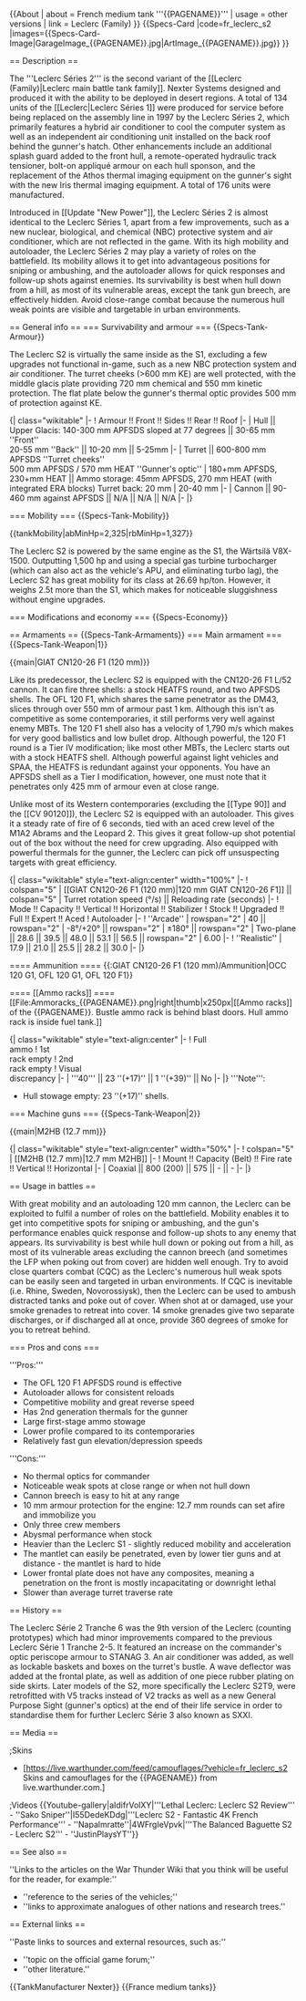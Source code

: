 {{About
| about = French medium tank '''{{PAGENAME}}'''
| usage = other versions
| link = Leclerc (Family)
}}
{{Specs-Card
|code=fr_leclerc_s2
|images={{Specs-Card-Image|GarageImage_{{PAGENAME}}.jpg|ArtImage_{{PAGENAME}}.jpg}}
}}

== Description ==
<!-- ''In the description, the first part should be about the history of the creation and combat usage of the vehicle, as well as its key features. In the second part, tell the reader about the ground vehicle in the game. Insert a screenshot of the vehicle, so that if the novice player does not remember the vehicle by name, he will immediately understand what kind of vehicle the article is talking about.'' -->
The '''Leclerc Séries 2''' is the second variant of the [[Leclerc (Family)|Leclerc main battle tank family]]. Nexter Systems designed and produced it with the ability to be deployed in desert regions. A total of 134 units of the [[Leclerc|Leclerc Séries 1]] were produced for service before being replaced on the assembly line in 1997 by the Leclerc Séries 2, which primarily features a hybrid air conditioner to cool the computer system as well as an independent air conditioning unit installed on the back roof behind the gunner's hatch. Other enhancements include an additional splash guard added to the front hull, a remote-operated hydraulic track tensioner, bolt-on appliqué armour on each hull sponson, and the replacement of the Athos thermal imaging equipment on the gunner's sight with the new Iris thermal imaging equipment. A total of 176 units were manufactured.

Introduced in [[Update "New Power"]], the Leclerc Séries 2 is almost identical to the Leclerc Séries 1, apart from a few improvements, such as a new nuclear, biological, and chemical (NBC) protective system and air conditioner, which are not reflected in the game. With its high mobility and autoloader, the Leclerc Séries 2 may play a variety of roles on the battlefield. Its mobility allows it to get into advantageous positions for sniping or ambushing, and the autoloader allows for quick responses and follow-up shots against enemies. Its survivability is best when hull down from a hill, as most of its vulnerable areas, except the tank gun breech, are effectively hidden. Avoid close-range combat because the numerous hull weak points are visible and targetable in urban environments.

== General info ==
=== Survivability and armour ===
{{Specs-Tank-Armour}}
<!-- ''Describe armour protection. Note the most well protected and key weak areas. Appreciate the layout of modules as well as the number and location of crew members. Is the level of armour protection sufficient, is the placement of modules helpful for survival in combat? If necessary use a visual template to indicate the most secure and weak zones of the armour.'' -->
The Leclerc S2 is virtually the same inside as the S1, excluding a few upgrades not functional in-game, such as a new NBC protection system and air conditioner. The turret cheeks (>600 mm KE) are well protected, with the middle glacis plate providing 720 mm chemical and 550 mm kinetic protection. The flat plate below the gunner's thermal optic provides 500 mm of protection against KE.

{| class="wikitable"
|-
! Armour !! Front !! Sides !! Rear !! Roof
|-
| Hull || Upper Glacis: 140-300  mm APFSDS sloped at 77 degrees || 30-65 mm ''Front''<br> 20-55 mm ''Back'' || 10-20 mm || 5-25mm
|-
| Turret || 600-800 mm APFSDS ''Turret cheeks''<br> 500 mm APFSDS / 570 mm HEAT ''Gunner's optic''
| 180+mm APFSDS, 230+mm HEAT || Ammo storage: 45mm APFSDS, 270 mm HEAT (with integrated ERA blocks)
Turret back: 20 mm
| 20-40 mm
|-
| Cannon || 90-460 mm against APFSDS || N/A || N/A || N/A
|-
|}

=== Mobility ===
{{Specs-Tank-Mobility}}
<!-- ''Write about the mobility of the ground vehicle. Estimate the specific power and manoeuvrability, as well as the maximum speed forwards and backwards.'' -->

{{tankMobility|abMinHp=2,325|rbMinHp=1,327}}

The Leclerc S2 is powered by the same engine as the S1, the Wärtsilä V8X-1500. Outputting 1,500 hp and using a special gas turbine turbocharger (which can also act as the vehicle's APU, and eliminating turbo lag), the Leclerc S2 has great mobility for its class at 26.69 hp/ton. However, it weighs 2.5t more than the S1, which makes for noticeable sluggishness without engine upgrades.

=== Modifications and economy ===
{{Specs-Economy}}

== Armaments ==
{{Specs-Tank-Armaments}}
=== Main armament ===
{{Specs-Tank-Weapon|1}}
<!-- ''Give the reader information about the characteristics of the main gun. Assess its effectiveness in a battle based on the reloading speed, ballistics and the power of shells. Do not forget about the flexibility of the fire, that is how quickly the cannon can be aimed at the target, open fire on it and aim at another enemy. Add a link to the main article on the gun: <code><nowiki>{{main|Name of the weapon}}</nowiki></code>. Describe in general terms the ammunition available for the main gun. Give advice on how to use them and how to fill the ammunition storage.'' -->
{{main|GIAT CN120-26 F1 (120 mm)}}

Like its predecessor, the Leclerc S2 is equipped with the CN120-26 F1 L/52 cannon. It can fire three shells: a stock HEATFS round, and two APFSDS shells. The OFL 120 F1, which shares the same penetrator as the DM43, slices through over 550 mm of armour past 1 km. Although this isn't as competitive as some contemporaries, it still performs very well against enemy MBTs. The 120 F1 shell also has a velocity of 1,790 m/s which makes for very good ballistics and low bullet drop. Although powerful, the 120 F1 round is a Tier IV modification; like most other MBTs, the Leclerc starts out with a stock HEATFS shell. Although powerful against light vehicles and SPAA, the HEATFS is redundant against your opponents. You have an APFSDS shell as a Tier I modification, however, one must note that it penetrates only 425 mm of armour even at close range.

Unlike most of its Western contemporaries (excluding the [[Type 90]] and the [[CV 90120]]), the Leclerc S2 is equipped with an autoloader. This gives it a steady rate of fire of 6 seconds, tied with an aced crew level of the M1A2 Abrams and the Leopard 2. This gives it great follow-up shot potential out of the box without the need for crew upgrading. Also equipped with powerful thermals for the gunner, the Leclerc can pick off unsuspecting targets with great efficiency.

{| class="wikitable" style="text-align:center" width="100%"
|-
! colspan="5" | [[GIAT CN120-26 F1 (120 mm)|120 mm GIAT CN120-26 F1]] || colspan="5" | Turret rotation speed (°/s) || Reloading rate (seconds)
|-
! Mode !! Capacity !! Vertical !! Horizontal !! Stabilizer
! Stock !! Upgraded !! Full !! Expert !! Aced
! Autoloader
|-
! ''Arcade''
| rowspan="2" | 40 || rowspan="2" | -8°/+20° || rowspan="2" | ±180° || rowspan="2" | Two-plane || 28.6 || 39.5 || 48.0 || 53.1 || 56.5 || rowspan="2" | 6.00
|-
! ''Realistic''
| 17.9 || 21.0 || 25.5 || 28.2 || 30.0
|-
|}

==== Ammunition ====
{{:GIAT CN120-26 F1 (120 mm)/Ammunition|OCC 120 G1, OFL 120 G1, OFL 120 F1}}

==== [[Ammo racks]] ====
[[File:Ammoracks_{{PAGENAME}}.png|right|thumb|x250px|[[Ammo racks]] of the {{PAGENAME}}. Bustle ammo rack is behind blast doors. Hull ammo rack is inside fuel tank.]]
<!-- '''Last updated: 2.3.0.64''' -->
{| class="wikitable" style="text-align:center"
|-
! Full<br>ammo
! 1st<br>rack empty
! 2nd<br>rack empty
! Visual<br>discrepancy
|-
| '''40''' || 23 ''(+17)'' || 1 ''(+39)'' || No
|-
|}
'''Note''':

* Hull stowage empty: 23 ''(+17)'' shells.

=== Machine guns ===
{{Specs-Tank-Weapon|2}}
<!-- ''Offensive and anti-aircraft machine guns not only allow you to fight some aircraft but also are effective against lightly armoured vehicles. Evaluate machine guns and give recommendations on its use.'' -->
{{main|M2HB (12.7 mm)}}

{| class="wikitable" style="text-align:center" width="50%"
|-
! colspan="5" | [[M2HB (12.7 mm)|12.7 mm M2HB]]
|-
! Mount !! Capacity (Belt) !! Fire rate !! Vertical !! Horizontal
|-
| Coaxial || 800 (200) || 575 || - || -
|-
|}

== Usage in battles ==
<!-- ''Describe the tactics of playing in the vehicle, the features of using vehicles in the team and advice on tactics. Refrain from creating a "guide" - do not impose a single point of view but instead give the reader food for thought. Describe the most dangerous enemies and give recommendations on fighting them. If necessary, note the specifics of the game in different modes (AB, RB, SB).'' -->
With great mobility and an autoloading 120 mm cannon, the Leclerc can be exploited to fulfil a number of roles on the battlefield. Mobility enables it to get into competitive spots for sniping or ambushing, and the gun's performance enables quick response and follow-up shots to any enemy that appears. Its survivability is best while hull down or poking out from a hill, as most of its vulnerable areas excluding the cannon breech (and sometimes the LFP when poking out from cover) are hidden well enough. Try to avoid close quarters combat (CQC) as the Leclerc's numerous hull weak spots can be easily seen and targeted in urban environments. If CQC is inevitable (i.e. Rhine, Sweden, Novorossiysk), then the Leclerc can be used to ambush distracted tanks and poke out of cover. When shot at or damaged, use your smoke grenades to retreat into cover. 14 smoke grenades give two separate discharges, or if discharged all at once, provide 360 degrees of smoke for you to retreat behind.

=== Pros and cons ===
<!-- ''Summarise and briefly evaluate the vehicle in terms of its characteristics and combat effectiveness. Mark its pros and cons in a bulleted list. Try not to use more than 6 points for each of the characteristics. Avoid using categorical definitions such as "bad", "good" and the like - use substitutions with softer forms such as "inadequate" and "effective".'' -->

'''Pros:'''

* The OFL 120 F1 APFSDS round is effective
* Autoloader allows for consistent reloads
* Competitive mobility and great reverse speed
* Has 2nd generation thermals for the gunner
* Large first-stage ammo stowage
* Lower profile compared to its contemporaries
* Relatively fast gun elevation/depression speeds

'''Cons:'''

* No thermal optics for commander
* Noticeable weak spots at close range or when not hull down
* Cannon breech is easy to hit at any range
* 10 mm armour protection for the engine: 12.7 mm rounds can set afire and immobilize you
* Only three crew members
* Abysmal performance when stock
* Heavier than the Leclerc S1 - slightly reduced mobility and acceleration
* The mantlet can easily be penetrated, even by lower tier guns and at distance - the mantlet is hard to hide
* Lower frontal plate does not have any composites, meaning a penetration on the front is mostly incapacitating or downright lethal
* Slower than average turret traverse rate

== History ==
<!-- ''Describe the history of the creation and combat usage of the vehicle in more detail than in the introduction. If the historical reference turns out to be too long, take it to a separate article, taking a link to the article about the vehicle and adding a block "/History" (example: <nowiki>https://wiki.warthunder.com/(Vehicle-name)/History</nowiki>) and add a link to it here using the <code>main</code> template. Be sure to reference text and sources by using <code><nowiki><ref></ref></nowiki></code>, as well as adding them at the end of the article with <code><nowiki><references /></nowiki></code>. This section may also include the vehicle's dev blog entry (if applicable) and the in-game encyclopedia description (under <code><nowiki>=== In-game description ===</nowiki></code>, also if applicable).'' -->
The Leclerc Série 2 Tranche 6 was the 9th version of the Leclerc (counting prototypes) which had minor improvements compared to the previous Leclerc Série 1 Tranche 2-5. It featured an increase on the commander's optic periscope armour to STANAG 3. An air conditioner was added, as well as lockable baskets and boxes on the turret's bustle. A wave deflector was added at the frontal plate, as well as addition of one piece rubber plating on side skirts. Later models of the S2, more specifically the Leclerc S2T9, were retrofitted with V5 tracks instead of V2 tracks as well as a new General Purpose Sight (gunner's optics) at the end of their life service in order to standardise them for further Leclerc Série 3 also known as SXXI.

== Media ==
<!-- ''Excellent additions to the article would be video guides, screenshots from the game, and photos.'' -->

;Skins

* [https://live.warthunder.com/feed/camouflages/?vehicle=fr_leclerc_s2 Skins and camouflages for the {{PAGENAME}} from live.warthunder.com.]

;Videos
{{Youtube-gallery|aIdifrVolXY|'''Lethal Leclerc: Leclerc S2 Review''' - ''Sako Sniper''|I55DedeKDdg|'''Leclerc S2 - Fantastic 4K French Performance''' - ''Napalmratte''|4WFrgIeVpvk|'''The Balanced Baguette S2 - Leclerc S2''' - ''JustinPlaysYT''}}

== See also ==
<!-- ''Links to the articles on the War Thunder Wiki that you think will be useful for the reader, for example:''
* ''reference to the series of the vehicles;''
* ''links to approximate analogues of other nations and research trees.'' -->
''Links to the articles on the War Thunder Wiki that you think will be useful for the reader, for example:''

* ''reference to the series of the vehicles;''
* ''links to approximate analogues of other nations and research trees.''

== External links ==
<!-- ''Paste links to sources and external resources, such as:''
* ''topic on the official game forum;''
* ''other literature.'' -->
''Paste links to sources and external resources, such as:''

* ''topic on the official game forum;''
* ''other literature.''

{{TankManufacturer Nexter}}
{{France medium tanks}}